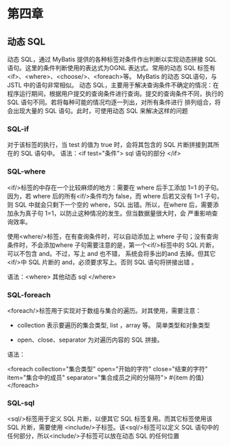 # 第四章

## 动态 SQL

动态 SQL，通过 MyBatis 提供的各种标签对条件作出判断以实现动态拼接 SQL 语句。这里的条件判断使用的表达式为OGNL 表达式。常用的动态 SQL 标签有\<if>、\<where>、\<choose/>、\<foreach>等。 MyBatis 的动态 SQL语句，与 JSTL 中的语句非常相似。 动态 SQL，主要用于解决查询条件不确定的情况：在程序运行期间，根据用户提交的查询条件进行查询。提交的查询条件不同，执行的 SQL 语句不同。若将每种可能的情况均逐一列出，对所有条件进行 排列组合，将会出现大量的 SQL 语句。此时，可使用动态 SQL 来解决这样的问题

### SQL-if

对于该标签的执行，当 test 的值为 true 时，会将其包含的 SQL 片断拼接到其所在的 SQL 语句中。
语法：\<if test="条件"> sql 语句的部分 \</if>

### SQL-where

\<if/>标签的中存在一个比较麻烦的地方：需要在 where 后手工添加 1=1 的子句。因为，若 where 后的所有\<if/>条件均为 false，而 where 后若又没有 1=1 子句，则 SQL 中就会只剩下一个空的 where，SQL 出错。所以，在where 后，需要添加永为真子句 1=1，以防止这种情况的发生。但当数据量很大时，会 严重影响查询效率。 

使用\<where/>标签，在有查询条件时，可以自动添加上 where 子句；没有查询条件时，不会添加where 子句需要注意的是，第一个\<if/>标签中的 SQL 片断，可以不包含 and。不过，写上 and 也不错， 系统会将多出的and 去掉。但其它\<if/>中 SQL 片断的 and，必须要求写上。否则 SQL 语句将拼接出错 。

语法：\<where> 其他动态 sql \</where>

### SQL-foreach

\<foreach/>标签用于实现对于数组与集合的遍历。对其使用，需要注意： 

- collection 表示要遍历的集合类型, list ，array 等。 简单类型和对象类型

- open、close、separator 为对遍历内容的 SQL 拼接。

语法：

 \<foreach collection="集合类型" open="开始的字符" close="结束的字符" item="集合中的成员" separator="集合成员之间的分隔符">
#{item 的值}
\</foreach>

### SQL-sql

\<sql/>标签用于定义 SQL 片断，以便其它 SQL 标签复用。而其它标签使用该 SQL 片断，需要使用
\<include/>子标签。该\<sql/>标签可以定义 SQL 语句中的任何部分，所以\<include/>子标签可以放在动态 SQL 的任何位置